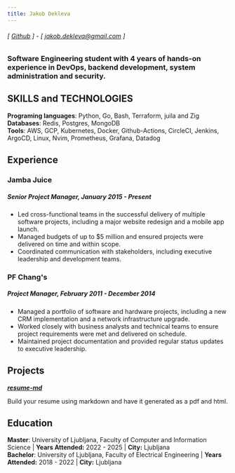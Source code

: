 ```yaml
---
title: Jakob Dekleva
---
```

###### [ [Github](https://www.github.com/lovc21) ] - [ jakob.dekleva@gmail.com ] 
### Software Engineering student with 4 years of hands-on experience in DevOps, backend development, system administration and security.

## SKILLS and TECHNOLOGIES
**Programing languages**: Python, Go,  Bash, Terraform, juila and Zig
**Databases**: Redis, Postgres, MongoDB  
**Tools**: AWS, GCP, Kubernetes, Docker, Github-Actions, CircleCI, Jenkins, ArgoCD, Linux, Nvim, Prometheus, Grafana, Datadog 

## Experience
### Jamba Juice
##### Senior Project Manager, January 2015 - Present
- Led cross-functional teams in the successful delivery of multiple software projects, including a major website redesign and a mobile app launch.
- Managed budgets of up to $5 million and ensured projects were delivered on time and within scope.
- Coordinated communication with stakeholders, including executive leadership and development teams.

### PF Chang's
##### Project Manager, February 2011 - December 2014
- Managed a portfolio of software and hardware projects, including a new CRM implementation and a network infrastructure upgrade.
- Worked closely with business analysts and technical teams to ensure project requirements were met and delivered on schedule.
- Maintained project documentation and provided regular status updates to executive leadership.


## Projects
**[*resume-md*](http://www.github.com/siph/resume-md)**

Build your resume using markdown and have it generated as a pdf and html.

## Education

**Master**: University of Ljubljana, Faculty of Computer and Information Science | **Years Attended:** 2022 - 2025 | **City:** Ljubljana \
**Bachelor**: University of Ljubljana, Faculty of Electrical Engineering  | **Years Attended:** 2018 - 2022 | **City:** Ljubljana
